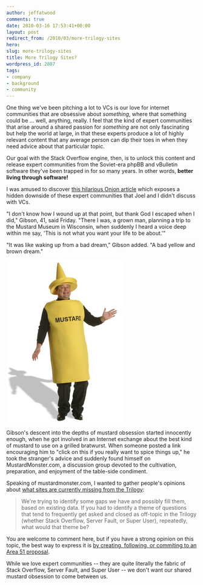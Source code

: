 ```yaml
---
author: jeffatwood
comments: true
date: 2010-03-16 17:53:41+00:00
layout: post
redirect_from: /2010/03/more-trilogy-sites
hero: 
slug: more-trilogy-sites
title: More Trilogy Sites?
wordpress_id: 2807
tags:
- company
- background
- community
---
```



One thing we've been pitching a lot to VCs is our love for internet communities that are obsessive about _something_, where that something could be ... well, anything, really. I feel that the kind of expert communities that arise around a shared passion for _something_ are not only fascinating but help the world at large, in that these experts produce a lot of highly relevant content that any average person can dip their toes in when they need advice about that particular topic.



Our goal with the Stack Overflow engine, then, is to unlock this content and release expert communities from the Soviet-era phpBB and vBulletin software they've been trapped in for so many years. In other words, **better living through software!**



I was amused to discover [this hilarious Onion article](http://www.theonion.com/content/news/man_on_internet_almost_falls_into) which exposes a hidden downside of these expert communities that Joel and I didn't discuss with VCs.





>
"I don't know how I wound up at that point, but thank God I escaped when I did," Gibson, 41, said Friday. "There I was, a grown man, planning a trip to the Mustard Museum in Wisconsin, when suddenly I heard a voice deep within me say, 'This is not what you want your life to be about.'"

> 
> 
"It was like waking up from a bad dream," Gibson added. "A bad yellow and brown dream."

> 
> 
![](/images/wordpress/mustard-costume.jpg)

> 
> 
Gibson's descent into the depths of mustard obsession started innocently enough, when he got involved in an Internet exchange about the best kind of mustard to use on a grilled bratwurst. When someone posted a link encouraging him to "click on this if you really want to spice things up," he took the stranger's advice and suddenly found himself on MustardMonster.com, a discussion group devoted to the cultivation, preparation, and enjoyment of the table-side condiment.






Speaking of mustardmonster.com, I wanted to gather people's opinions about [what sites are currently missing from the Trilogy](http://area51.stackexchange.com):





<blockquote>
We're trying to identify some gaps we have and possibly fill them, based on existing data. If you had to identify a theme of questions that tend to frequently get asked and closed as off-topic in the Trilogy (whether Stack Overflow, Server Fault, or Super User), repeatedly, what would that theme be?
</blockquote>





You are welcome to comment here, but if you have a strong opinion on this topic, the best way to express it is [by creating, following, or commiting to an Area 51 proposal](http://area51.stackexchange.com).



While we love expert communities -- they are quite literally the fabric of Stack Overflow, Server Fault, and Super User -- we don't want our shared mustard obsession to come between us.

